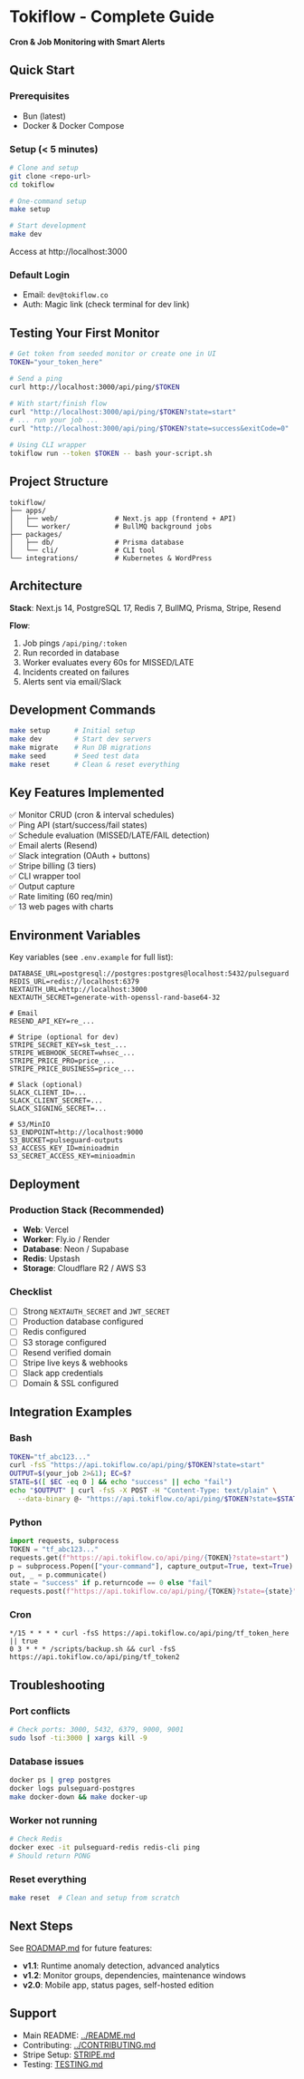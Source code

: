 # Tokiflow - Complete Guide

**Cron & Job Monitoring with Smart Alerts**

## Quick Start

### Prerequisites
- Bun (latest)
- Docker & Docker Compose

### Setup (< 5 minutes)

```bash
# Clone and setup
git clone <repo-url>
cd tokiflow

# One-command setup
make setup

# Start development
make dev
```

Access at http://localhost:3000

### Default Login
- Email: `dev@tokiflow.co`
- Auth: Magic link (check terminal for dev link)

## Testing Your First Monitor

```bash
# Get token from seeded monitor or create one in UI
TOKEN="your_token_here"

# Send a ping
curl http://localhost:3000/api/ping/$TOKEN

# With start/finish flow
curl "http://localhost:3000/api/ping/$TOKEN?state=start"
# ... run your job ...
curl "http://localhost:3000/api/ping/$TOKEN?state=success&exitCode=0"

# Using CLI wrapper
tokiflow run --token $TOKEN -- bash your-script.sh
```

## Project Structure

```
tokiflow/
├── apps/
│   ├── web/              # Next.js app (frontend + API)
│   └── worker/           # BullMQ background jobs
├── packages/
│   ├── db/               # Prisma database
│   └── cli/              # CLI tool
└── integrations/         # Kubernetes & WordPress
```

## Architecture

**Stack**: Next.js 14, PostgreSQL 17, Redis 7, BullMQ, Prisma, Stripe, Resend

**Flow**:
1. Job pings `/api/ping/:token`
2. Run recorded in database
3. Worker evaluates every 60s for MISSED/LATE
4. Incidents created on failures
5. Alerts sent via email/Slack

## Development Commands

```bash
make setup      # Initial setup
make dev        # Start dev servers
make migrate    # Run DB migrations
make seed       # Seed test data
make reset      # Clean & reset everything
```

## Key Features Implemented

✅ Monitor CRUD (cron & interval schedules)  
✅ Ping API (start/success/fail states)  
✅ Schedule evaluation (MISSED/LATE/FAIL detection)  
✅ Email alerts (Resend)  
✅ Slack integration (OAuth + buttons)  
✅ Stripe billing (3 tiers)  
✅ CLI wrapper tool  
✅ Output capture  
✅ Rate limiting (60 req/min)  
✅ 13 web pages with charts  

## Environment Variables

Key variables (see `.env.example` for full list):

```env
DATABASE_URL=postgresql://postgres:postgres@localhost:5432/pulseguard
REDIS_URL=redis://localhost:6379
NEXTAUTH_URL=http://localhost:3000
NEXTAUTH_SECRET=generate-with-openssl-rand-base64-32

# Email
RESEND_API_KEY=re_...

# Stripe (optional for dev)
STRIPE_SECRET_KEY=sk_test_...
STRIPE_WEBHOOK_SECRET=whsec_...
STRIPE_PRICE_PRO=price_...
STRIPE_PRICE_BUSINESS=price_...

# Slack (optional)
SLACK_CLIENT_ID=...
SLACK_CLIENT_SECRET=...
SLACK_SIGNING_SECRET=...

# S3/MinIO
S3_ENDPOINT=http://localhost:9000
S3_BUCKET=pulseguard-outputs
S3_ACCESS_KEY_ID=minioadmin
S3_SECRET_ACCESS_KEY=minioadmin
```

## Deployment

### Production Stack (Recommended)
- **Web**: Vercel
- **Worker**: Fly.io / Render
- **Database**: Neon / Supabase
- **Redis**: Upstash
- **Storage**: Cloudflare R2 / AWS S3

### Checklist
- [ ] Strong `NEXTAUTH_SECRET` and `JWT_SECRET`
- [ ] Production database configured
- [ ] Redis configured
- [ ] S3 storage configured
- [ ] Resend verified domain
- [ ] Stripe live keys & webhooks
- [ ] Slack app credentials
- [ ] Domain & SSL configured

## Integration Examples

### Bash
```bash
TOKEN="tf_abc123..."
curl -fsS "https://api.tokiflow.co/api/ping/$TOKEN?state=start"
OUTPUT=$(your_job 2>&1); EC=$?
STATE=$([ $EC -eq 0 ] && echo "success" || echo "fail")
echo "$OUTPUT" | curl -fsS -X POST -H "Content-Type: text/plain" \
  --data-binary @- "https://api.tokiflow.co/api/ping/$TOKEN?state=$STATE&exitCode=$EC"
```

### Python
```python
import requests, subprocess
TOKEN = "tf_abc123..."
requests.get(f"https://api.tokiflow.co/api/ping/{TOKEN}?state=start")
p = subprocess.Popen(["your-command"], capture_output=True, text=True)
out, _ = p.communicate()
state = "success" if p.returncode == 0 else "fail"
requests.post(f"https://api.tokiflow.co/api/ping/{TOKEN}?state={state}", data=out)
```

### Cron
```cron
*/15 * * * * curl -fsS https://api.tokiflow.co/api/ping/tf_token_here || true
0 3 * * * /scripts/backup.sh && curl -fsS https://api.tokiflow.co/api/ping/tf_token2
```

## Troubleshooting

### Port conflicts
```bash
# Check ports: 3000, 5432, 6379, 9000, 9001
sudo lsof -ti:3000 | xargs kill -9
```

### Database issues
```bash
docker ps | grep postgres
docker logs pulseguard-postgres
make docker-down && make docker-up
```

### Worker not running
```bash
# Check Redis
docker exec -it pulseguard-redis redis-cli ping
# Should return PONG
```

### Reset everything
```bash
make reset  # Clean and setup from scratch
```

## Next Steps

See [ROADMAP.md](../ROADMAP.md) for future features:
- **v1.1**: Runtime anomaly detection, advanced analytics
- **v1.2**: Monitor groups, dependencies, maintenance windows
- **v2.0**: Mobile app, status pages, self-hosted edition

## Support

- Main README: [../README.md](../README.md)
- Contributing: [../CONTRIBUTING.md](../CONTRIBUTING.md)
- Stripe Setup: [STRIPE.md](STRIPE.md)
- Testing: [TESTING.md](TESTING.md)


